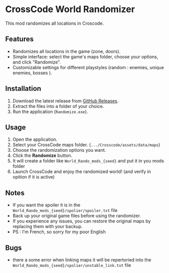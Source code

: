 # CrossCode World Randomizer

This mod randomizes all locations in Croscode.

## Features
- Randomizes all locations in the game (zone, doors).
- Simple interface: select the game's maps folder, choose your options, and click "Randomize".
- Customizable settings for different playstyles (random : enemies, unique enemies, bosses ).

## Installation
1. Download the latest release from [GitHub Releases](https://github.com/Atsouky/cc-WorldRandomizer/releases/tag/v0.7.2).
2. Extract the files into a folder of your choice.
3. Run the application (`Randomize.exe`).

## Usage
1. Open the application.
2. Select your CrossCode maps folder. (`.../Crosscode/assets/data/maps`)
3. Choose the randomization options you want.
4. Click the **Randomize** button.
5. It will create a folder like `World_Rando_mods_{seed}` and put it in you mods folder
7. Launch CrossCode and enjoy the randomized world! (and verify in opition if it is active)

## Notes
- If you want the spoiler it is in the `World_Rando_mods_{seed}/spolier/spoiler.txt` file
- Back up your original game files before using the randomizer.
- If you experience any issues, you can restore the original maps by replacing them with your backup.
- PS : I'm French, so sorry for my poor English

## Bugs

- there a some error when linking maps it will be repertoried into the `World_Rando_mods_{seed}/spolier/unstable_link.txt` file
